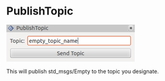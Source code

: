 # PublishTopic
![PublishTopic](images/publish_topic.png)

This will publish std_msgs/Empty to the topic you designate.
